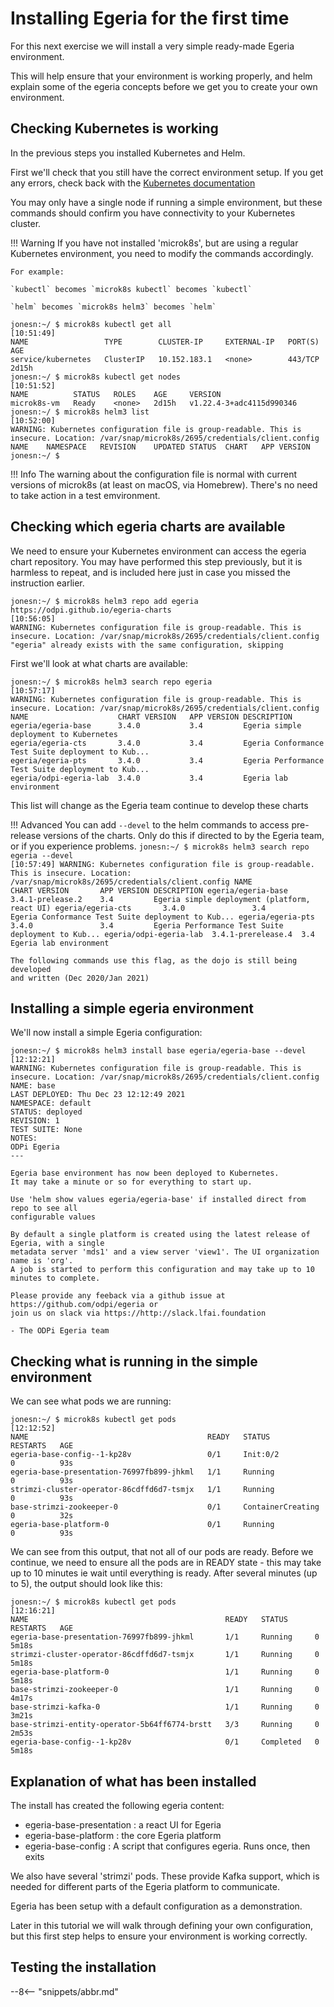 <!-- SPDX-License-Identifier: CC-BY-4.0 -->
<!-- Copyright Contributors to the ODPi Egeria project 2021. -->

# Installing Egeria for the first time

For this next exercise we will install a very simple ready-made Egeria environment.

This will help ensure that your environment is working properly, and helm explain some of
the egeria concepts before we get you to create your own environment.

## Checking Kubernetes is working

In the previous steps you installed Kubernetes and Helm.

First we'll check that you still have the correct environment setup. If you get any errors, check back with the
[Kubernetes documentation](/egeria-docs/guides/operations/kubernetes/)

You may only have a single node if running a simple environment, but these commands should
confirm you have connectivity to your Kubernetes cluster.

!!! Warning
    If you have not installed 'microk8s', but are using a regular
    Kubernetes environment, you need to modify the commands accordingly.

    
    For example:

    `kubectl` becomes `microk8s kubectl` becomes `kubectl`
    
    `helm` becomes `microk8s helm3` becomes `helm`

```
jonesn:~/ $ microk8s kubectl get all                                                                                                             [10:51:49]
NAME                 TYPE        CLUSTER-IP     EXTERNAL-IP   PORT(S)   AGE
service/kubernetes   ClusterIP   10.152.183.1   <none>        443/TCP   2d15h
jonesn:~/ $ microk8s kubectl get nodes                                                                                                           [10:51:52]
NAME          STATUS   ROLES    AGE     VERSION
microk8s-vm   Ready    <none>   2d15h   v1.22.4-3+adc4115d990346
jonesn:~/ $ microk8s helm3 list                                                                                                                  [10:52:00]
WARNING: Kubernetes configuration file is group-readable. This is insecure. Location: /var/snap/microk8s/2695/credentials/client.config
NAME	NAMESPACE	REVISION	UPDATED	STATUS	CHART	APP VERSION
jonesn:~/ $
```

!!! Info
    The warning about the configuration file is normal with current versions of
    microk8s (at least on macOS, via Homebrew). There's no need to take action in a test emvironment.
## Checking which egeria charts are available

We need to ensure your Kubernetes environment can access the egeria chart repository.
You may have performed this step previously, but it is harmless to repeat, and is included
here just in case you missed the instruction earlier.
```
jonesn:~/ $ microk8s helm3 repo add egeria https://odpi.github.io/egeria-charts                                                                  [10:56:05]
WARNING: Kubernetes configuration file is group-readable. This is insecure. Location: /var/snap/microk8s/2695/credentials/client.config
"egeria" already exists with the same configuration, skipping
```

First we'll look at what charts are available:

```
jonesn:~/ $ microk8s helm3 search repo egeria                                                                                                    [10:57:17]
WARNING: Kubernetes configuration file is group-readable. This is insecure. Location: /var/snap/microk8s/2695/credentials/client.config
NAME                  	CHART VERSION	APP VERSION	DESCRIPTION
egeria/egeria-base    	3.4.0        	3.4        	Egeria simple deployment to Kubernetes
egeria/egeria-cts     	3.4.0        	3.4        	Egeria Conformance Test Suite deployment to Kub...
egeria/egeria-pts     	3.4.0        	3.4        	Egeria Performance Test Suite deployment to Kub...
egeria/odpi-egeria-lab	3.4.0        	3.4        	Egeria lab environment
```

This list will change as the Egeria team continue to develop these charts

!!! Advanced
    You can add `--devel` to the helm commands to access pre-release versions
    of the charts. Only do this if directed to by the Egeria team, or if you experience
    problems.
    ```
    jonesn:~/ $ microk8s helm3 search repo egeria --devel                                                                                            [10:57:49]
    WARNING: Kubernetes configuration file is group-readable. This is insecure. Location: /var/snap/microk8s/2695/credentials/client.config
    NAME                  	CHART VERSION     	APP VERSION	DESCRIPTION
    egeria/egeria-base    	3.4.1-prelease.2  	3.4        	Egeria simple deployment (platform, react UI)
    egeria/egeria-cts     	3.4.0             	3.4        	Egeria Conformance Test Suite deployment to Kub...
    egeria/egeria-pts     	3.4.0             	3.4        	Egeria Performance Test Suite deployment to Kub...
    egeria/odpi-egeria-lab	3.4.1-prerelease.4	3.4        	Egeria lab environment
    ```

    The following commands use this flag, as the dojo is still being developed
    and written (Dec 2020/Jan 2021)
## Installing a simple egeria environment
We'll now install a simple Egeria configuration:

```
jonesn:~/ $ microk8s helm3 install base egeria/egeria-base --devel                                                                               [12:12:21]
WARNING: Kubernetes configuration file is group-readable. This is insecure. Location: /var/snap/microk8s/2695/credentials/client.config
NAME: base
LAST DEPLOYED: Thu Dec 23 12:12:49 2021
NAMESPACE: default
STATUS: deployed
REVISION: 1
TEST SUITE: None
NOTES:
ODPi Egeria
---

Egeria base environment has now been deployed to Kubernetes.
It may take a minute or so for everything to start up.

Use 'helm show values egeria/egeria-base' if installed direct from repo to see all
configurable values

By default a single platform is created using the latest release of Egeria, with a single
metadata server 'mds1' and a view server 'view1'. The UI organization name is 'org'.
A job is started to perform this configuration and may take up to 10 minutes to complete.

Please provide any feeback via a github issue at https://github.com/odpi/egeria or
join us on slack via https://http://slack.lfai.foundation

- The ODPi Egeria team
```
## Checking what is running in the simple environment
We can see what pods we are running:

```
jonesn:~/ $ microk8s kubectl get pods                                                                                                            [12:12:52]
NAME                                        READY   STATUS              RESTARTS   AGE
egeria-base-config--1-kp28v                 0/1     Init:0/2            0          93s
egeria-base-presentation-76997fb899-jhkml   1/1     Running             0          93s
strimzi-cluster-operator-86cdffd6d7-tsmjx   1/1     Running             0          93s
base-strimzi-zookeeper-0                    0/1     ContainerCreating   0          32s
egeria-base-platform-0                      0/1     Running             0          93s
```

We can see from this output, that not all of our pods are ready. Before we continue, we need to ensure 
all the pods are in READY state - this may take up to 10 minutes ie wait until
everything is ready. After several minutes (up to 5), the output should look
like this:
```
jonesn:~/ $ microk8s kubectl get pods                                                                                                            [12:16:21]
NAME                                            READY   STATUS      RESTARTS   AGE
egeria-base-presentation-76997fb899-jhkml       1/1     Running     0          5m18s
strimzi-cluster-operator-86cdffd6d7-tsmjx       1/1     Running     0          5m18s
egeria-base-platform-0                          1/1     Running     0          5m18s
base-strimzi-zookeeper-0                        1/1     Running     0          4m17s
base-strimzi-kafka-0                            1/1     Running     0          3m21s
base-strimzi-entity-operator-5b64ff6774-brstt   3/3     Running     0          2m53s
egeria-base-config--1-kp28v                     0/1     Completed   0          5m18s
```

## Explanation of what has been installed

The install has created the following egeria content:
 * egeria-base-presentation : a react UI for Egeria
 * egeria-base-platform : the core Egeria platform
 * egeria-base-config : A script that configures egeria. Runs once, then exits

We also have several 'strimzi' pods. These provide Kafka support, which
is needed for different parts of the Egeria platform to communicate.

Egeria has been setup with a default configuration as a demonstration.

Later in this tutorial we will walk through defining your own configuration, but this
first step helps to ensure your environment is working correctly.

## Testing the installation

--8<-- "snippets/abbr.md"
